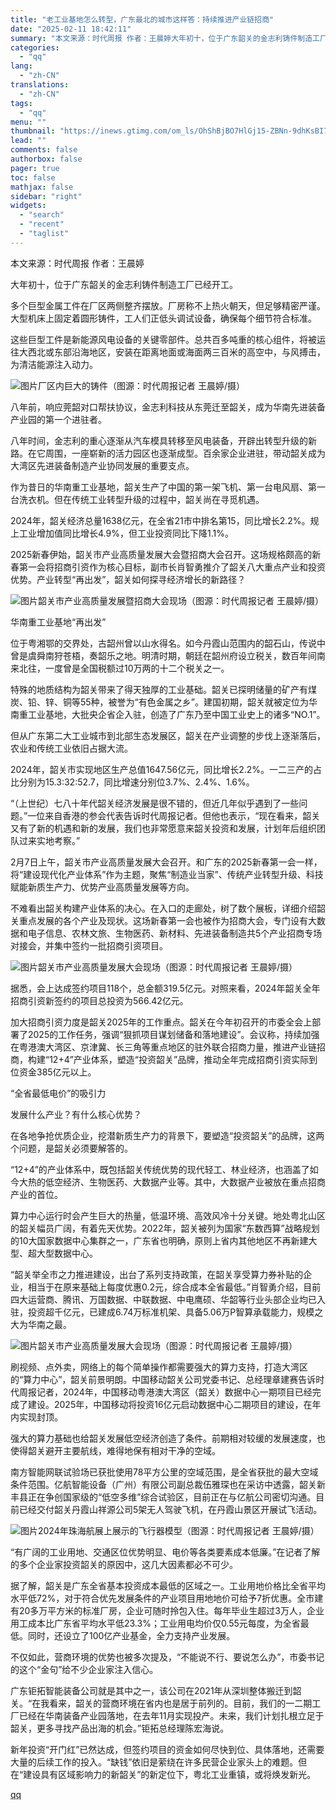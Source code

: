 ```yaml
---
title: "老工业基地怎么转型，广东最北的城市这样答：持续推进产业链招商"
date: "2025-02-11 18:42:11"
summary: "本文来源：时代周报 作者：王晨婷大年初十，位于广东韶关的金志利铸件制造工厂已经开工。多个巨型金属工件..."
categories:
  - "qq"
lang:
  - "zh-CN"
translations:
  - "zh-CN"
tags:
  - "qq"
menu: ""
thumbnail: "https://inews.gtimg.com/om_ls/OhShBjBO7HlGj15-ZBNn-9dhKsBI7TKFpiwLrIq-tRjbEAA_640360/0"
lead: ""
comments: false
authorbox: false
pager: true
toc: false
mathjax: false
sidebar: "right"
widgets:
  - "search"
  - "recent"
  - "taglist"
---
```


本文来源：时代周报 作者：王晨婷

大年初十，位于广东韶关的金志利铸件制造工厂已经开工。

多个巨型金属工件在厂区两侧整齐摆放。厂房称不上热火朝天，但足够精密严谨。大型机床上固定着圆形铸件，工人们正低头调试设备，确保每个细节符合标准。

这些巨型工件是新能源风电设备的关键零部件。总共百多吨重的核心组件，将被运往大西北或东部沿海地区，安装在距离地面或海面两三百米的高空中，与风搏击，为清洁能源注入动力。

![图片](https://inews.gtimg.com/om_bt/OyQ59nEdkC6TrJGnMdfOnONWIglp9BkHNiI4VWcmuz0Q8AA/641)厂区内巨大的铸件（图源：时代周报记者 王晨婷/摄）

八年前，响应莞韶对口帮扶协议，金志利科技从东莞迁至韶关，成为华南先进装备产业园的第一个进驻者。  


八年时间，金志利的重心逐渐从汽车模具转移至风电装备，开辟出转型升级的新路。在它周围，一座崭新的活力园区也逐渐成型。百余家企业进驻，带动韶关成为大湾区先进装备制造产业协同发展的重要支点。

作为昔日的华南重工业基地，韶关生产了中国的第一架飞机、第一台电风扇、第一台洗衣机。但在传统工业转型升级的过程中，韶关尚在寻觅机遇。

2024年，韶关经济总量1638亿元，在全省21市中排名第15，同比增长2.2%。规上工业增加值同比增长4.9%，但工业投资同比下降1.1%。

2025新春伊始，韶关市产业高质量发展大会暨招商大会召开。这场规格颇高的新春第一会将招商引资作为核心目标，副市长肖智勇推介了韶关八大重点产业和投资优势。产业转型“再出发”，韶关如何探寻经济增长的新路径？

![图片](https://inews.gtimg.com/om_bt/OcWIfDFVyncPOiXoXeLWZ-BSI11QOqK5VnoHmx21bpVnMAA/641)韶关市产业高质量发展暨招商大会现场（图源：时代周报记者 王晨婷/摄）

华南重工业基地“再出发”

位于粤湘鄂的交界处，古韶州曾以山水得名。如今丹霞山范围内的韶石山，传说中曾是虞舜南狩苍梧，奏韶乐之地。明清时期，朝廷在韶州府设立税关，数百年间南来北往，一度曾是全国税额过10万两的十二个税关之一。

特殊的地质结构为韶关带来了得天独厚的工业基础。韶关已探明储量的矿产有煤炭、铅、锌、铜等55种，被誉为“有色金属之乡”。建国初期，韶关就被定位为华南重工业基地，大批央企省企入驻，创造了广东乃至中国工业史上的诸多“NO.1”。

但从广东第二大工业城市到北部生态发展区，韶关在产业调整的步伐上逐渐落后，农业和传统工业依旧占据大流。

2024年，韶关市实现地区生产总值1647.56亿元，同比增长2.2%。一二三产的占比分别为15.3:32:52.7，同比增速分别位3.7%、2.4%、1.6%。

“（上世纪）七八十年代韶关经济发展是很不错的，但近几年似乎遇到了一些问题。”一位来自香港的参会代表告诉时代周报记者。但他也表示，“现在看来，韶关又有了新的机遇和新的发展，我们也非常愿意来韶关投资和发展，计划年后组织团队过来实地考察。”

2月7日上午，韶关市产业高质量发展大会召开。和广东的2025新春第一会一样，将“建设现代化产业体系”作为主题，聚焦“制造业当家”、传统产业转型升级、科技赋能新质生产力、优势产业高质量发展等方向。

不难看出韶关构建产业体系的决心。在入口的走廊处，树了数个展板，详细介绍韶关重点发展的各个产业及现状。这场新春第一会也被作为招商大会，专门设有大数据和电子信息、农林文旅、生物医药、新材料、先进装备制造共5个产业招商专场对接会，并集中签约一批招商引资项目。

![图片](https://inews.gtimg.com/om_bt/Om33Odx8KxEYWikU-7JdiqDYR6K2IG7YOPVqwG9RJSxBMAA/641)韶关市产业高质量发展大会现场（图源：时代周报记者 王晨婷/摄）

据悉，会上达成签约项目118个，总金额319.5亿元。对照来看，2024年韶关全年招商引资新签约的项目总投资为566.42亿元。

加大招商引资力度是韶关2025年的工作重点。韶关在今年初召开的市委全会上部署了2025的工作任务，强调“狠抓项目谋划储备和落地建设”。会议称，持续加强在粤港澳大湾区、京津冀、长三角等重点地区的驻外联合招商力量，推进产业链招商，构建“12+4”产业体系，塑造“投资韶关”品牌，推动全年完成招商引资实际到位资金385亿元以上。

“全省最低电价”的吸引力

发展什么产业？有什么核心优势？

在各地争抢优质企业，挖潜新质生产力的背景下，要塑造“投资韶关”的品牌，这两个问题，是韶关必须要解答的。

“12+4”的产业体系中，既包括韶关传统优势的现代轻工、林业经济，也涵盖了如今大热的低空经济、生物医药、大数据产业等。其中，大数据产业被放在重点招商产业的首位。

算力中心运行时会产生巨大的热量，低温环境、高效风冷十分关键。地处粤北山区的韶关幅员广阔，有着先天优势。2022年，韶关被列为国家“东数西算”战略规划的10大国家数据中心集群之一，广东省也明确，原则上省内其他地区不再新建大型、超大型数据中心。

“韶关举全市之力推进建设，出台了系列支持政策，在韶关享受算力券补贴的企业，相当于在原来基础上每度优惠0.2元，综合成本全省最低。”肖智勇介绍，目前四大运营商、腾讯、万国数据、中联数据、中电鹰硕、华韶等行业头部企业均已入驻，投资超千亿元，已建成6.74万标准机架、具备5.06万P智算承载能力，规模之大为华南之最。

![图片](https://inews.gtimg.com/om_bt/OKQCB8bVPCZZHckHDTI5nuIyV7WLQizthqt6oNGIoV7toAA/1000)韶关市产业高质量发展大会现场（图源：时代周报记者 王晨婷/摄）

刷视频、点外卖，网络上的每个简单操作都需要强大的算力支持，打造大湾区的“算力中心”，韶关前景明朗。中国移动韶关公司党委书记、总经理章建赛告诉时代周报记者，2024年，中国移动粤港澳大湾区（韶关）数据中心一期项目已经完成了建设。2025年，中国移动将投资16亿元启动数据中心二期项目的建设，在年内实现封顶。

强大的算力基础也给韶关发展低空经济创造了条件。前期相对较缓的发展速度，也使得韶关避开主要航线，难得地保有相对干净的空域。

南方智能网联试验场已获批使用78平方公里的空域范围，是全省获批的最大空域条件范围。亿航智能设备（广州）有限公司副总裁伍雅琛也在采访中透露，韶关新丰县正在争创国家级的“低空多维”综合试验区，目前正在与亿航公司密切沟通。目前已经交付韶关丹霞山祥源公司5架无人驾驶飞机，在丹霞山景区开展试飞活动。

![图片](https://inews.gtimg.com/om_bt/OLQ72Epy-kfmyorxvfiIFmfPPRcb4yX38MeVexgdQIk20AA/641)2024年珠海航展上展示的飞行器模型（图源：时代周报记者 王晨婷/摄）

“有广阔的工业用地、交通区位优势明显、电价等各类要素成本低廉。”在记者了解的多个企业家投资韶关的原因中，这几大因素都必不可少。

据了解，韶关是广东全省基本投资成本最低的区域之一。工业用地价格比全省平均水平低72%，对于符合优先发展条件的产业项目用地地价可给予7折优惠。全市建有20多万平方米的标准厂房，企业可随时拎包入住。每年毕业生超过3万人，企业用工成本比广东省平均水平低23.3%；工业用电均价仅0.55元每度，为全省最低。同时，还设立了100亿产业基金，全力支持产业发展。

不仅如此，营商环境的优势也被多次提及，“不能说不行、要说怎么办”，市委书记的这个“金句”给不少企业家注入信心。

广东钜拓智能装备公司就是其中之一，该公司在2021年从深圳整体搬迁到韶关。“在我看来，韶关的营商环境在省内也是居于前列的。目前，我们的一二期工厂已经在华南装备产业园落地，在去年11月实现投产。未来，我们计划扎根立足于韶关，更多寻找产品出海的机会。”钜拓总经理陈宏海说。

新年投资“开门红”已然达成，但签约项目的资金如何尽快到位、具体落地，还需要大量的后续工作的投入。“缺钱”依旧是萦绕在许多民营企业家头上的难题。但在“建设具有区域影响力的新韶关”的新定位下，粤北工业重镇，或将焕发新光。

[qq](https://new.qq.com/rain/a/20250211A07H4000)
